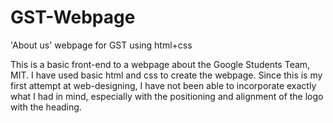 GST-Webpage
===========
'About us' webpage for GST using html+css 

This is a basic front-end to a webpage about the Google Students Team, MIT. I have used basic html and css to create the webpage. 
Since this is my first attempt at web-designing, I have not been able to incorporate exactly what I had in mind, especially with 
the positioning and alignment of the logo with the heading.


